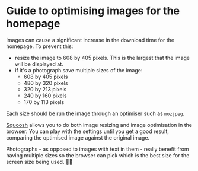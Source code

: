# Guide to optimising images for the homepage

Images can cause a significant increase in the download time for the homepage. To prevent this:

 - resize the image to 608 by 405 pixels. This is the largest that the image will be displayed at.
 - if it's a photograph save multiple sizes of the image:
   - 608 by 405 pixels
   - 480 by 320 pixels
   - 320 by 213 pixels
   - 240 by 160 pixels
   - 170 by 113 pixels

Each size should be run the image through an optimiser such as `mozjpeg`.

[Squoosh](https://squoosh.app) allows you to do both image resizing and image optimisation in the browser. You can play with the settings until you get a good result, comparing the optimised image against the original image.

Photographs - as opposed to images with text in them - really benefit from having multiple sizes so the browser can pick which is the best size for the screen size being used. 🚀🌅
